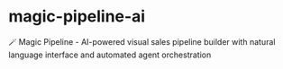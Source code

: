 # magic-pipeline-ai
🪄 Magic Pipeline - AI-powered visual sales pipeline builder with natural language interface and automated agent orchestration
